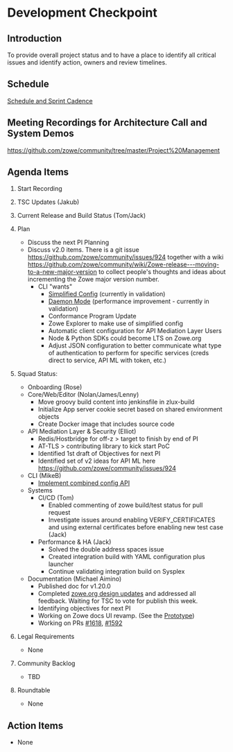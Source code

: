 # Development Checkpoint

Introduction
------------
To provide overall project status and to have a place to identify all critical issues and identify action, owners and review timelines.

Schedule
--------
[Schedule and Sprint Cadence](https://github.com/zowe/community/blob/master/Project%20Management/Schedule/Zowe%20PI%20%26%20Sprint%20Cadence.md)

Meeting Recordings for Architecture Call and System Demos
-----------------
https://github.com/zowe/community/tree/master/Project%20Management

Agenda Items
------------
1. Start Recording
2. TSC Updates (Jakub)
3. Current Release and Build Status (Tom/Jack)
4. Plan
     - Discuss the next PI Planning
     - Discuss v2.0 items. There is a git issue https://github.com/zowe/community/issues/924 together with a wiki https://github.com/zowe/community/wiki/Zowe-release---moving-to-a-new-major-version to collect people's thoughts and ideas about incrementing the Zowe major version number.
       - CLI "wants"
         - [Simplified Config](https://medium.com/zowe/zowe-cli-getting-started-made-easy-f53d769c678e) (currently in validation)
         - [Daemon Mode](https://medium.com/zowe/zowe-cli-daemon-mode-29c0dc29c22f) (performance improvement - currently in validation)
         - Conformance Program Update
         - Zowe Explorer to make use of simplified config
         - Automatic client configuration for API Mediation Layer Users
         - Node & Python SDKs could become LTS on Zowe.org
         - Adjust JSON configuration to better communicate what type of authentication to perform for specific services (creds direct to service, API ML with token, etc.)
5. Squad Status:
    - Onboarding (Rose)
    - Core/Web/Editor (Nolan/James/Lenny)
      - Move groovy build content into jenkinsfile in zlux-build
      - Initialize App server cookie secret based on shared environment objects
      - Create Docker image that includes source code
    - API Mediation Layer & Security (Elliot)  
      - Redis/Hostbridge for off-z > target to finish by end of PI  
      - AT-TLS > contributing library to kick start PoC  
      - Identified 1st draft of Objectives for next PI
      - Identified set of v2 ideas for API ML here https://github.com/zowe/community/issues/924   
    - CLI (MikeB)
      - [Implement combined config API](https://github.com/zowe/zowe-cli/issues/912)
    - Systems
      - CI/CD (Tom)
        * Enabled commenting of zowe build/test status for pull request
        * Investigate issues around enabling VERIFY_CERTIFICATES and using external certificates before enabling new test case (Jack)
      - Performance & HA (Jack)
        * Solved the double address spaces issue
        * Created integration build with YAML configuration plus launcher
        * Continue validating integration build on Sysplex
    - Documentation (Michael Aimino)
      - Published doc for v1.20.0
      - Completed [zowe.org design updates](https://deploy-preview-108--condescending-dubinsky-4645a9.netlify.app/download.html) and addressed all feedback. Waiting for TSC to vote for publish this week. 
      - Identifying objectives for next PI
      - Working on Zowe docs UI revamp. (See the [Prototype](https://covalentbond.github.io/zowe-docs/getting-started/doc7))
      - Working on PRs [#1618](https://github.com/zowe/docs-site/pull/1618), [#1592](https://github.com/zowe/docs-site/pull/1592)

6. Legal Requirements
    - None
7. Community Backlog
    - TBD
8. Roundtable
    - None

Action Items
------------
- None
